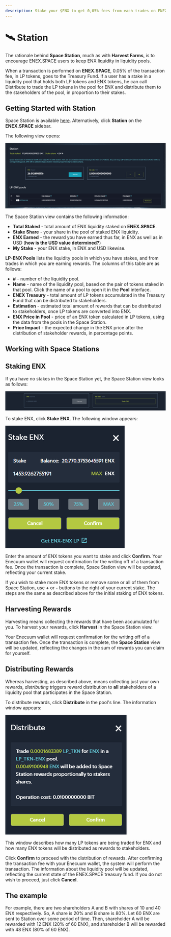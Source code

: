 ```yaml
---
description: Stake your $ENX to get 0,05% fees from each trades on ENEX.SPACE
---
```


# 🛰 Station

The rationale behind **Space Station**, much as with **Harvest Farms**, is to encourage ENEX.SPACE users to keep ENX liquidity in liquidity pools.

When a transaction is performed on **ENEX.SPACE**, 0.05% of the transaction fee, in LP tokens, goes to the Treasury Fund. If a user has a stake in a liquidity pool that holds both LP tokens and ENX tokens, he can call Distribute to trade the LP tokens in the pool for ENX and distribute them to the stakeholders of the pool, in proportion to their stakes.

## Getting Started with Station

Space Station is available [here](https://dev.enex.space/#!action=space-station). Alternatively, click **Station** on the **ENEX.SPACE** sidebar.

The following view opens:

![space station overview](../.gitbook/assets/space-station-overview.png)

The Space Station view contains the following information:

* **Total Staked** - total amount of ENX liquidity staked on **ENEX.SPACE**.
* **Stake Share** - your share in the pool of staked ENX liquidity.
* **ENX Earned** - the reward you have earned thus far, in ENX as well as in USD (**how is the USD value determined?**)
* **My Stake** - your ENX stake, in ENX and USD likewise.

**LP-ENX Pools** lists the liquidity pools in which you have stakes, and from trades in which you are earning rewards. The columns of this table are as follows:

* **#** - number of the liquidity pool.
* **Name** - name of the liquidity pool, based on the pair of tokens staked in that pool. Click the name of a pool to open it in the **Pool** interface.
* **ENEX Treasury** - total amount of LP tokens accumulated in the Treasury Fund that can be distributed to stakeholders.
* **Estimation** - estimated total amount of rewards that can be distributed to stakeholders, once LP tokens are converted into ENX.
* **ENX Price in Pool** - price of an ENX token calculated in LP tokens, using the data from the pools in the Space Station.
* **Price Impact** - the expected change in the ENX price after the distribution of stakeholder rewards, in percentage points.

## Working with Space Stations

## Staking ENX

If you have no stakes in the Space Station yet, the Space Station view looks as follows:

![space station overview](../.gitbook/assets/space-station-no-stake-yet.png)

To stake ENX, click **Stake ENX**. The following window appears:

![space station staking](../.gitbook/assets/space-station-staking.png)

Enter the amount of ENX tokens you want to stake and click **Confirm**. Your Enecuum wallet will request confirmation for the writing off of a transaction fee. Once the transaction is complete, Space Station view will be updated, reflecting your current stake.

If you wish to stake more ENX tokens or remove some or all of them from Space Station, use **+** or **-** buttons to the right of your current stake. The steps are the same as described above for the initial staking of ENX tokens.

## Harvesting Rewards

Harvesting means collecting the rewards that have been accumulated for you. To harvest your rewards, click **Harvest** in the Space Station view.

Your Enecuum wallet will request confirmation for the writing off of a transaction fee. Once the transaction is complete, the **Space Station** view will be updated, reflecting the changes in the sum of rewards you can claim for yourself.

## Distributing Rewards

Whereas harvesting, as described above, means collecting just your own rewards, _distributing_ triggers reward distribution to **all** stakeholders of a liquidity pool that participates in the Space Station.

To distribute rewards, click **Distribute** in the pool's line. The information window appears:

![space station overview](../.gitbook/assets/space-station-distribute-info.png)

This window describes how many LP tokens are being traded for ENX and how many ENX tokens will be distributed as rewards to stakeholders.

Click **Confirm** to proceed with the distribution of rewards. After confirming the transaction fee with your Enecuum wallet, the system will perform the transaction. The information about the liquidity pool will be updated, reflecting the current state of the ENEX.SPACE treasury fund. If you do not wish to proceed, just click **Cancel**.

## The example

For example, there are two shareholders A and B with shares of 10 and 40 ENX respectively. So, A share is 20% and B share is 80%. Let 60 ENX are sent to Station over some period of time. Then, shareholder A will be rewarded with 12 ENX (20% of 60 ENX), and shareholder B will be rewarded with 48 ENX (80% of 60 ENX).
